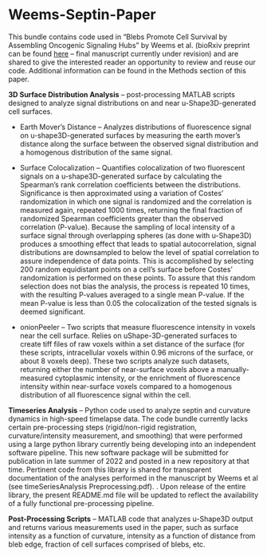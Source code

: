 # Weems-Septin-Paper
This bundle contains code used in “Blebs Promote Cell Survival by Assembling Oncogenic Signaling Hubs” by Weems et al. (bioRxiv preprint can be found [here](https://doi.org/10.1101/2021.04.23.441200) – final manuscript currently under revision) and are shared to give the interested reader an opportunity to review and reuse our code. Additional information can be found in the Methods section of this paper.

**3D Surface Distribution Analysis** – post-processing MATLAB scripts designed to analyze signal distributions on and near u-Shape3D-generated cell surfaces.

- Earth Mover’s Distance – Analyzes distributions of fluorescence signal on u-shape3D-generated surfaces by measuring the earth mover’s distance along the surface  between the observed signal distribution and a homogenous distribution of the same signal.

- Surface Colocalization – Quantifies colocalization of two fluorescent signals on a u-shape3D-generated surface by calculating the Spearman’s rank correlation coefficients between the distributions. Significance is then approximated using a variation of Costes’ randomization in which one signal is randomized and the correlation is measured again, repeated 1000 times, returning the final fraction of randomized Spearman coefficients greater than the observed correlation (P-value). Because the sampling of local intensity of a surface signal through overlapping spheres (as done with u-Shape3D) produces a smoothing effect that leads to spatial autocorrelation, signal distributions are downsampled to below the level of spatial correlation to assure independence of data points. This is accomplished by selecting 200 random equidistant points on a cell’s surface before Costes’ randomization is performed on these points. To assure that this random selection does not bias the analysis, the process is repeated 10 times, with the resulting P-values averaged to a single mean P-value. If the mean P-value is less than 0.05 the colocalization of the tested signals is deemed significant.

- onionPeeler – Two scripts that measure fluorescence intensity in voxels near the cell surface. Relies on uShape-3D-generated surfaces to create tiff files of raw voxels within a set distance of the surface (for these scripts, intracellular voxels within 0.96 microns of the surface, or about 8 voxels deep). These two scripts analyze such datasets, returning either the number of near-surface voxels above a manually-measured cytoplasmic intensity, or the enrichment of fluorescence intensity within near-surface voxels compared to a homogenous distribution of all fluorescence signal within the cell.

**Timeseries Analysis** – Python code used to analyze septin and curvature dynamics in high-speed timelapse data. The code bundle currently lacks certain pre-processing steps (rigid/non-rigid registration, curvature/intensity measurement, and smoothing) that were performed using a large python library currently being developing into an independent software pipeline. This new software package will be submitted for publication in late summer of 2022 and posted in a new repository at that time. Pertinent code from this library is shared for transparent documentation of the analyses performed in the manuscript by Weems et al (see timeSeriesAnalysis Preprocessing.pdf). . Upon release of the entire library, the present README.md file will be updated to reflect the availability of a fully functional pre-processing pipeline.

**Post-Processing Scripts** – MATLAB code that analyzes u-Shape3D output and returns various measurements used in the paper, such as surface intensity as a function of curvature, intensity as a function of distance from bleb edge, fraction of cell surfaces comprised of blebs, etc. 
